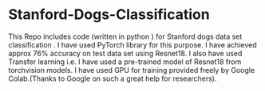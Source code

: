 # Stanford-Dogs-Classification
This Repo includes code (written in python ) for Stanford dogs data set classification . I have used PyTorch library for this purpose.
I have achieved approx 76% accuracy on test data set using Resnet18. I also have used Transfer learning i.e. I have used a pre-trained model of Resnet18 from torchvision models.
I have used GPU for training provided freely by Google Colab.(Thanks to Google on such a great help for researchers).

